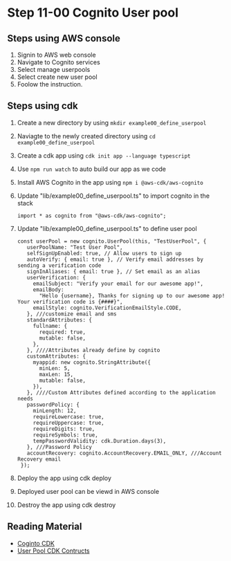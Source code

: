 # Step 11-00 Cognito User pool

## Steps using AWS console

1. Signin to AWS web console
2. Navigate to Cognito services
3. Select manage userpools
4. Select create new user pool
5. Foolow the instruction.

## Steps using cdk

1. Create a new directory by using `mkdir example00_define_userpool`
2. Naviagte to the newly created directory using `cd example00_define_userpool`
3. Create a cdk app using `cdk init app --language typescript`
4. Use `npm run watch` to auto build our app as we code
5. Install AWS Cognito in the app using `npm i @aws-cdk/aws-cognito`
6. Update "lib/example00_define_userpool.ts" to import cognito in the stack

   ```
   import * as cognito from "@aws-cdk/aws-cognito";
   ```

7. Update "lib/example00_define_userpool.ts" to define user pool

   ```
   const userPool = new cognito.UserPool(this, "TestUserPool", {
      userPoolName: "Test User Pool",
      selfSignUpEnabled: true, // Allow users to sign up
      autoVerify: { email: true }, // Verify email addresses by sending a verification code
      signInAliases: { email: true }, // Set email as an alias
      userVerification: {
        emailSubject: "Verify your email for our awesome app!",
        emailBody:
          "Hello {username}, Thanks for signing up to our awesome app! Your verification code is {####}",
        emailStyle: cognito.VerificationEmailStyle.CODE,
      }, ///customize email and sms
      standardAttributes: {
        fullname: {
          required: true,
          mutable: false,
        },
      }, ////Attributes already define by cognito
      customAttributes: {
        myappid: new cognito.StringAttribute({
          minLen: 5,
          maxLen: 15,
          mutable: false,
        }),
      }, ////Custom Attributes defined according to the application needs
      passwordPolicy: {
        minLength: 12,
        requireLowercase: true,
        requireUppercase: true,
        requireDigits: true,
        requireSymbols: true,
        tempPasswordValidity: cdk.Duration.days(3),
      }, ///Password Policy
      accountRecovery: cognito.AccountRecovery.EMAIL_ONLY, ///Account Recovery email
    });

   ```

8. Deploy the app using cdk deploy
9. Deployed user pool can be viewd in AWS console
10. Destroy the app using cdk destroy

## Reading Material

- [Coginto CDK](https://docs.aws.amazon.com/cdk/api/latest/docs/aws-cognito-readme.html)
- [User Pool CDK Contructs](https://docs.aws.amazon.com/cdk/api/latest/docs/@aws-cdk_aws-cognito.UserPool.html)
